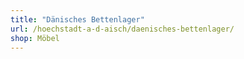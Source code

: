 ```yaml
---
title: "Dänisches Bettenlager"
url: /hoechstadt-a-d-aisch/daenisches-bettenlager/
shop: Möbel
---
```

